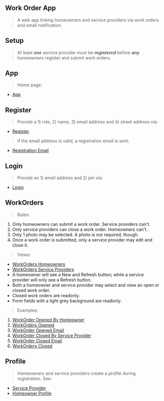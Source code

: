 Work Order App
--------------
>A web app linking homeowners and service providers via work orders and email notification.

Setup
-----
>At least ***one*** service provider must be ***registered*** before ***any*** homeowners register and submit work orders.

App
---
>Home page:
* [App](../doc/app/app.png)

Register
--------
>Provide a 1) role, 2) name, 3) email address and 4) street address via:
* [Register](../doc/app/register.png)
>If the email address is valid, a registration email is sent:
* [Registration Email](../doc/app/register.email.png)

Login
-----
>Provide an 1) email address and 2) pin via:
* [Login](../doc/app/login.png)

WorkOrders
----------
>Rules:
1. Only homeowners can submit a work order. Service providers can't.
2. Only service providers can close a work order. Homeowners can't.
3. Only 1 photo may be selected. A photo is not required, though.
4. Once a work order is submitted, only a service provider may edit and close it.
>Views:
* [WorkOrders Homeowners](../doc/workorders/work.orders.homeowner.png)
* [WorkOrders Service Providers](../doc/workorders/work.orders.service.provider.png)
* A homeowner will see a New and Refresh button; while a service provider will only see a Refresh button.
* Both a homeowner and service provider may select and view an open or closed work order.
* Closed work orders are readonly.
* Form fields with a light grey background are readonly.
>Examples:
1. [WorkOrder Opened By Homeowner](../doc/workorder/work.order.opened.homeowner.png)
2. [WorkOrders Opened](../doc/workorders/work.orders.opened.png)
3. [WorkOrder Opened Email](../doc/workorder/work.order.opened.email.png)
4. [WorkOrder Closed By Service Provider](../doc/workorder/work.order.closed.by.service.provider.png)
5. [WorkOrder Closed Email](../doc/workorder/work.order.closed.email.png)
6. [WorkOrders Closed](../doc/workorders/work.orders.closed.png)

Profile
-------
>Homeowners and service providers create a profile during registration. See:
* [Service Provider](../doc/profile/profile.service.provider.png)
* [Homeowner Profile](../doc/profile/profile.homeowner.png)